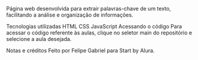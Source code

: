 Página web desenvolvida para extrair palavras-chave de um texto, facilitando a análise e organização de informações.

Tecnologias utilizadas
HTML
CSS
JavaScript
Acessando o código
Para acessar o código referente às aulas, clique no seletor main do repositório e selecione a aula desejada.

Notas e créditos
Feito por Felipe Gabriel para Start by Alura.
